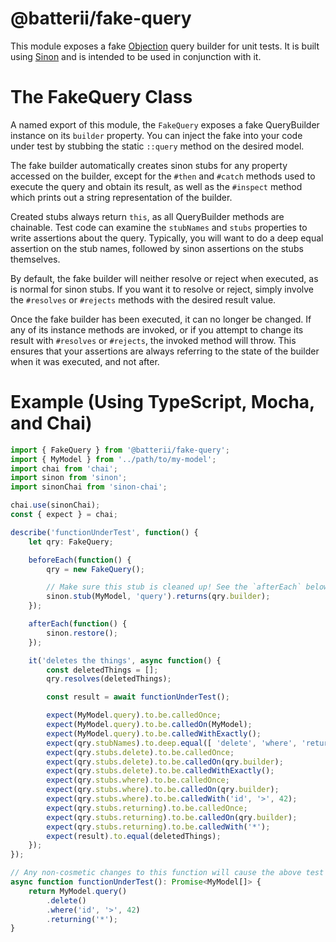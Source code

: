 # @batterii/fake-query
This module exposes a fake [Objection][1] query builder for unit tests. It is
built using [Sinon][2] and is intended to be used in conjunction with it.

# The FakeQuery Class
A named export of this module, the `FakeQuery` exposes a fake QueryBuilder
instance on its `builder` property. You can inject the fake into your code under
test by stubbing the static `::query` method on the desired model.

The fake builder automatically creates sinon stubs for any property accessed on
the builder, except for the `#then` and `#catch` methods used to execute the
query and obtain its result, as well as the `#inspect` method which prints out
a string representation of the builder.

Created stubs always return `this`, as all QueryBuilder methods are chainable.
Test code can examine the `stubNames` and `stubs` properties to write assertions
about the query. Typically, you will want to do a deep equal assertion on the
stub names, followed by sinon assertions on the stubs themselves.

By default, the fake builder will neither resolve or reject when executed, as is
normal for sinon stubs. If you want it to resolve or reject, simply involve the
`#resolves` or `#rejects` methods with the desired result value.

Once the fake builder has been executed, it can no longer be changed. If any of
its instance methods are invoked, or if you attempt to change its result with
`#resolves` or `#rejects`, the invoked method will throw. This ensures that your
assertions are always referring to the state of the builder when it was
executed, and not after.

# Example (Using TypeScript, Mocha, and Chai)
```ts
import { FakeQuery } from '@batterii/fake-query';
import { MyModel } from '../path/to/my-model';
import chai from 'chai';
import sinon from 'sinon';
import sinonChai from 'sinon-chai';

chai.use(sinonChai);
const { expect } = chai;

describe('functionUnderTest', function() {
	let qry: FakeQuery;

	beforeEach(function() {
		qry = new FakeQuery();

		// Make sure this stub is cleaned up! See the `afterEach` below.
		sinon.stub(MyModel, 'query').returns(qry.builder);
	});

	afterEach(function() {
		sinon.restore();
	});

	it('deletes the things', async function() {
		const deletedThings = [];
		qry.resolves(deletedThings);

		const result = await functionUnderTest();

		expect(MyModel.query).to.be.calledOnce;
		expect(MyModel.query).to.be.calledOn(MyModel);
		expect(MyModel.query).to.be.calledWithExactly();
		expect(qry.stubNames).to.deep.equal([ 'delete', 'where', 'returning' ]);
		expect(qry.stubs.delete).to.be.calledOnce;
		expect(qry.stubs.delete).to.be.calledOn(qry.builder);
		expect(qry.stubs.delete).to.be.calledWithExactly();
		expect(qry.stubs.where).to.be.calledOnce;
		expect(qry.stubs.where).to.be.calledOn(qry.builder);
		expect(qry.stubs.where).to.be.calledWith('id', '>', 42);
		expect(qry.stubs.returning).to.be.calledOnce;
		expect(qry.stubs.returning).to.be.calledOn(qry.builder);
		expect(qry.stubs.returning).to.be.calledWith('*');
		expect(result).to.equal(deletedThings);
	});
});

// Any non-cosmetic changes to this function will cause the above test to fail.
async function functionUnderTest(): Promise<MyModel[]> {
	return MyModel.query()
		.delete()
		.where('id', '>', 42)
		.returning('*');
}
```

[1]: https://vincit.github.io/objection.js/
[2]: https://sinonjs.org/
